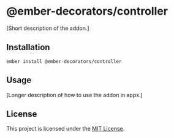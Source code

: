 @ember-decorators/controller
==============================================================================

[Short description of the addon.]

Installation
------------------------------------------------------------------------------

```
ember install @ember-decorators/controller
```


Usage
------------------------------------------------------------------------------

[Longer description of how to use the addon in apps.]



License
------------------------------------------------------------------------------

This project is licensed under the [MIT License](LICENSE.md).
